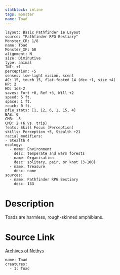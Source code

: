 ```yaml
---
statblock: inline
tags: monster
name: Toad
---
```

```statblock
layout: Basic Pathfinder 1e Layout
source: "Pathfinder RPG Bestiary"
Monster_CR: 1/8
name: Toad
Monster_XP: 50
alignment: N
size: Diminutive
type: animal
INI: +1
perception: +5
senses: low-light vision, scent
AC: 15, touch 15, flat-footed 14 (dex +1, size +4)
HP: 2
HD: 1d8-2
saves: Fort +0, Ref +3, Will +2
speed: 5 ft.
space: 1 ft.
reach: 0 ft.
pf1e_stats: [1, 12, 6, 1, 15, 4]
BAB: 0
CMB: -3
CMD: 2 (6 vs. trip)
feats: Skill Focus (Perception)
skills: Perception +5, Stealth +21
racial_modifiers:
- Stealth 4
ecology:
  - name: Environment
    desc: temperate and warm forests
  - name: Organisation
    desc: solitary, pair, or knot (3-100)
  - name: Treasure
    desc: none
sources:
  - name: Pathfinder RPG Bestiary
    desc: 133
```
# Description
Toads are harmless, rough-skinned amphibians.
# Source Link
[Archives of Nethys](https://aonprd.com/MonsterDisplay.aspx?ItemName=Toad)
```encounter-table
name: Toad
creatures:
  - 1: Toad
```
